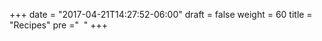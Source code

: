 +++
date = "2017-04-21T14:27:52-06:00"
draft = false
weight = 60
title = "Recipes"
pre ="<i class='fa fa-cutlery'></i>&nbsp;&nbsp;"
+++

